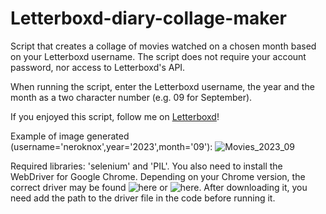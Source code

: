 # Letterboxd-diary-collage-maker
Script that creates a collage of movies watched on a chosen month based on your Letterboxd username. The script does not require your account password, nor access to Letterboxd's API.

When running the script, enter the Letterboxd username, the year and the month as a two character number (e.g. 09 for September).

If you enjoyed this script, follow me on [Letterboxd](https://letterboxd.com/NeroKnox/)!

Example of image generated (username='neroknox',year='2023',month='09'):
![Movies_2023_09](https://github.com/NeroKnox/Letterboxd-diary-collage-maker/assets/88953659/76248596-8eb3-4081-b5af-4b7c2e0254ba)

Required libraries: 'selenium' and 'PIL'.
You also need to install the WebDriver for Google Chrome. Depending on your Chrome version, the correct driver may be found ![here](https://chromedriver.chromium.org/downloads) or ![here](https://googlechromelabs.github.io/chrome-for-testing/). After downloading it, you need add the path to the driver file in the code before running it.
